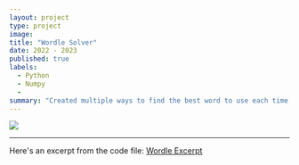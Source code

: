 ```yaml
---
layout: project
type: project
image: 
title: "Wordle Solver"
date: 2022 - 2023
published: true
labels:
  - Python
  - Numpy
  - 
summary: "Created multiple ways to find the best word to use each time. Methods included greedy, brute force, and reinforcement learning."
---
```


<div class="text-center p-4">
  <img src="https://www.insidehighered.com/sites/default/files/styles/max_650x650/public/media/GettyImages-1237931743.jpg?itok=pCVrxttk" >
</div>

---

Here's an excerpt from the code file: [Wordle Excerpt](wordleMatch.md)
